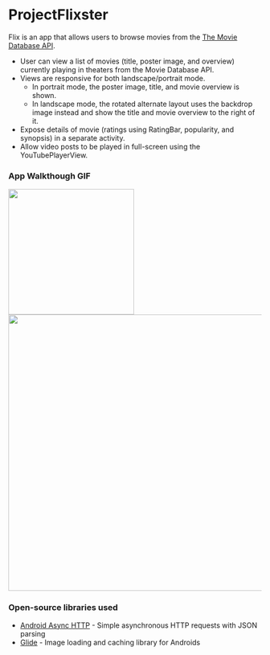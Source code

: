 # ProjectFlixster
Flix is an app that allows users to browse movies from the [The Movie Database API](http://docs.themoviedb.apiary.io/#).


- User can view a list of movies (title, poster image, and overview) currently playing in theaters from the Movie Database API.
- Views are responsive for both landscape/portrait mode.
   - In portrait mode, the poster image, title, and movie overview is shown.
   - In landscape mode, the rotated alternate layout uses the backdrop image instead and show the title and movie overview to the right of it.
- Expose details of movie (ratings using RatingBar, popularity, and synopsis) in a separate activity.
- Allow video posts to be played in full-screen using the YouTubePlayerView.

### App Walkthough GIF

<img src="https://github.com/The-Yigit/ProjectFlixster/blob/master/flixsterGIF1.gif" width=250><br>
<img src="https://github.com/The-Yigit/ProjectFlixster/blob/master/GIF2.gif" width=550><br>

### Open-source libraries used

- [Android Async HTTP](https://github.com/codepath/CPAsyncHttpClient) - Simple asynchronous HTTP requests with JSON parsing
- [Glide](https://github.com/bumptech/glide) - Image loading and caching library for Androids
